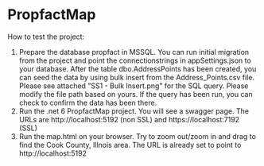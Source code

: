 # PropfactMap

How to test the project:
1. Prepare the database propfact in MSSQL.
  You can run initial migration from the project and point the connectionstrings in appSettings.json to your database.
  After the table dbo.AddressPoints has been created, you can seed the data by using bulk insert from the Address_Points.csv file.
  Please see attached "SS1 - Bulk Insert.png" for the SQL query. Please modify the file path based on yours.
  If the query has been run, you can check to confirm the data has been there.
2. Run the .net 6 PropfactMap project.
  You will see a swagger page. The URLs are http://localhost:5192 (non SSL) and https://localhost:7192 (SSL)
3. Run the map.html on your browser.
  Try to zoom out/zoom in and drag to find the Cook County, Illnois area.
  The URL is already set to point to http://localhost:5192
